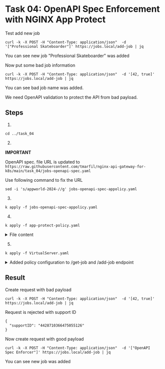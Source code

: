 # Task 04: OpenAPI Spec Enforcement with NGINX App Protect

Test add new job

```
curl -k -X POST -H "Content-Type: application/json"  -d '["Professional Skateboarder"]' https://jobs.local/add-job | jq
```

You can see new job "Professional Skateboarder" was added

Now put some bad job information

```
curl -k -X POST -H "Content-Type: application/json"  -d '[42, true]' https://jobs.local/add-job | jq
```

You can see bad job name was added.

We need OpenAPI validation to protect the API from bad payload.

## Steps

1.

```
cd ../task_04
```

2.
**IMPORTANT**

OpenAPI spec. file URL is updated to `https://raw.githubusercontent.com/tmarfil/nginx-api-gateway-for-k8s/main/task_04/jobs-openapi-spec.yaml`

Use following command to fix the URL

```
sed -i 's/appworld-2024-//g' jobs-openapi-spec-appolicy.yaml
```

3.
```
k apply -f jobs-openapi-spec-appolicy.yaml
```

4.
```
k apply -f app-protect-policy.yaml
```

<details>
  <summary>File content</summary>

``` yaml
apiVersion: k8s.nginx.org/v1
kind: Policy
metadata:
  name: app-protect-policy
spec:
  waf:
    enable: true
    apPolicy: "default/jobs-openapi-spec"
```

</details>

5.
```
k apply -f VirtualServer.yaml
```

<details>
  <summary>Added policy configuration to /get-job and /add-job endpoint</summary>

``` diff
29,31d28
<       policies:
<       - name: app-protect-policy
<         namespace: default
37,39d33
<       policies:
<       - name: app-protect-policy
<         namespace: default
```

</details>

## Result

Create request with bad payload

```
curl -k -X POST -H "Content-Type: application/json"  -d '[42, true]' https://jobs.local/add-job | jq
```

Request is rejected with support ID

```
{
  "supportID": "4428710366475055126"
}
```

Now create request with good payload

```
curl -k -X POST -H "Content-Type: application/json"  -d '["OpenAPI Spec Enforcer"]' https://jobs.local/add-job | jq
```

You can see new job was added
